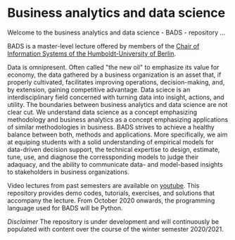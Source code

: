# Business analytics and data science
Welcome to the business analytics and data science - BADS -  repository ...

BADS is a master-level lecture offered by members of the [Chair of Information Systems of the Humboldt-University of Berlin](https://www.wiwi.hu-berlin.de/en/Professorships/bwl/wi/standardseite-en?set_language=en). 

Data is omnipresent. Often called "the new oil" to emphasize its value for economy, the data gathered by a business organization is an asset that, if properly cultivated, facilitates improving operations, decision-making, and, by extension, gaining competitive advantage. Data sciece is an interdisciplinary field concerned with turning data into insight, actions, and utility. The boundaries between business analytics and data science are not clear cut. We understand data science as a concept emphasizing methodology and business analytics as a concept emphasizing applications of similar methodologies in business. BADS strives to achieve a healthy balance between both, methods and applications. More specifically, we aim at equiping students with a solid understanding of empirical models for data-driven decision support, the technical expertise to design, estimate, tune, use, and diagnose the corressponding models to judge their adaquacy, and the ability to communicate data- and model-based insights to stakeholders in business organizations. 

Video lectures from past semesters are available on [youtube](https://www.youtube.com/playlist?list=PLouxP1LEXV4nqkWpmJno7oHuqK_UgoYHB). This repository provides demo codes, tutorials, exercises, and solutions that accompany the lecture. From October 2020 onwards, the programming language used for BADS will be Python.

*Disclaimer* The repository is under development and will continuously be populated with content over the course of the winter semester 2020/2021.
